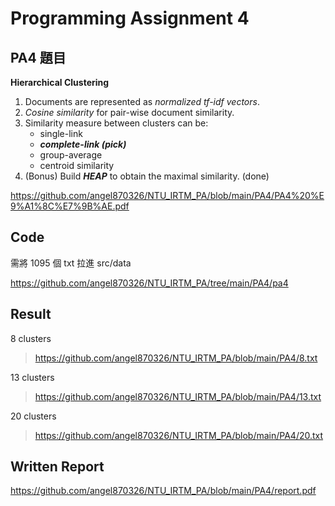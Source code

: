 # Programming Assignment 4

## PA4 題目
**Hierarchical Clustering**
1. Documents are represented as *normalized tf-idf vectors*.
2. *Cosine similarity* for pair-wise document similarity.
3. Similarity measure between clusters can be: 
   - single-link<br/>
   - ***complete-link (pick)***<br/>
   - group-average<br/>
   - centroid similarity
4. (Bonus) Build ***HEAP*** to obtain the maximal similarity. (done)


https://github.com/angel870326/NTU_IRTM_PA/blob/main/PA4/PA4%20%E9%A1%8C%E7%9B%AE.pdf


## Code
需將 1095 個 txt 拉進 src/data


https://github.com/angel870326/NTU_IRTM_PA/tree/main/PA4/pa4


## Result
8 clusters

>https://github.com/angel870326/NTU_IRTM_PA/blob/main/PA4/8.txt

13 clusters

>https://github.com/angel870326/NTU_IRTM_PA/blob/main/PA4/13.txt

20 clusters

>https://github.com/angel870326/NTU_IRTM_PA/blob/main/PA4/20.txt


## Written Report
https://github.com/angel870326/NTU_IRTM_PA/blob/main/PA4/report.pdf






